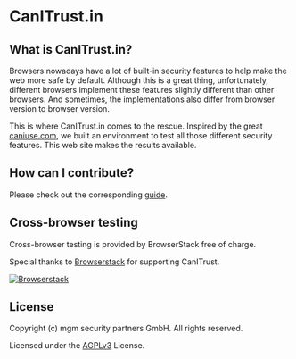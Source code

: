 # CanITrust.in

## What is CanITrust.in?
Browsers nowadays have a lot of built-in security features to help make the web more safe by default. Although this is a great thing, unfortunately, different browsers implement these features slightly different than other browsers. And sometimes, the implementations also differ from browser version to browser version.

This is where CanITrust.in comes to the rescue. Inspired by the great [caniuse.com](https://caniuse.com), we built an environment to test all those different security features. This web site makes the results available.

## How can I contribute?
Please check out the corresponding [guide](https://github.com/canitrust/backend/wiki/How-to-contribute).

## Cross-browser testing
Cross-browser testing is provided by BrowserStack free of charge.

Special thanks to [Browserstack](https://www.browserstack.com/) for supporting CanITrust.

[![Browserstack](http://wallpapers-for-ipad.com/fullpage/imgs3/logos/browserstack3.png)](https://www.browserstack.com/)

## License

Copyright (c) mgm security partners GmbH. All rights reserved.

Licensed under the [AGPLv3](LICENSE.md) License.
